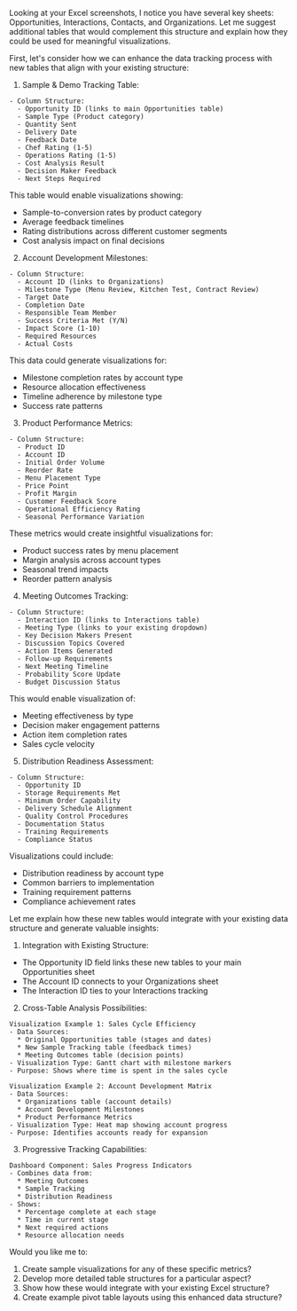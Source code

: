 
Looking at your Excel screenshots, I notice you have several key sheets: Opportunities, Interactions, Contacts, and Organizations. Let me suggest additional tables that would complement this structure and explain how they could be used for meaningful visualizations.

First, let's consider how we can enhance the data tracking process with new tables that align with your existing structure:

1. Sample & Demo Tracking Table:
```
- Column Structure:
  - Opportunity ID (links to main Opportunities table)
  - Sample Type (Product category)
  - Quantity Sent
  - Delivery Date
  - Feedback Date
  - Chef Rating (1-5)
  - Operations Rating (1-5)
  - Cost Analysis Result
  - Decision Maker Feedback
  - Next Steps Required
```

This table would enable visualizations showing:
- Sample-to-conversion rates by product category
- Average feedback timelines
- Rating distributions across different customer segments
- Cost analysis impact on final decisions

2. Account Development Milestones:
```
- Column Structure:
  - Account ID (links to Organizations)
  - Milestone Type (Menu Review, Kitchen Test, Contract Review)
  - Target Date
  - Completion Date
  - Responsible Team Member
  - Success Criteria Met (Y/N)
  - Impact Score (1-10)
  - Required Resources
  - Actual Costs
```

This data could generate visualizations for:
- Milestone completion rates by account type
- Resource allocation effectiveness
- Timeline adherence by milestone type
- Success rate patterns

3. Product Performance Metrics:
```
- Column Structure:
  - Product ID
  - Account ID
  - Initial Order Volume
  - Reorder Rate
  - Menu Placement Type
  - Price Point
  - Profit Margin
  - Customer Feedback Score
  - Operational Efficiency Rating
  - Seasonal Performance Variation
```

These metrics would create insightful visualizations for:
- Product success rates by menu placement
- Margin analysis across account types
- Seasonal trend impacts
- Reorder pattern analysis

4. Meeting Outcomes Tracking:
```
- Column Structure:
  - Interaction ID (links to Interactions table)
  - Meeting Type (links to your existing dropdown)
  - Key Decision Makers Present
  - Discussion Topics Covered
  - Action Items Generated
  - Follow-up Requirements
  - Next Meeting Timeline
  - Probability Score Update
  - Budget Discussion Status
```

This would enable visualization of:
- Meeting effectiveness by type
- Decision maker engagement patterns
- Action item completion rates
- Sales cycle velocity

5. Distribution Readiness Assessment:
```
- Column Structure:
  - Opportunity ID
  - Storage Requirements Met
  - Minimum Order Capability
  - Delivery Schedule Alignment
  - Quality Control Procedures
  - Documentation Status
  - Training Requirements
  - Compliance Status
```

Visualizations could include:
- Distribution readiness by account type
- Common barriers to implementation
- Training requirement patterns
- Compliance achievement rates

Let me explain how these new tables would integrate with your existing data structure and generate valuable insights:

1. Integration with Existing Structure:
- The Opportunity ID field links these new tables to your main Opportunities sheet
- The Account ID connects to your Organizations sheet
- The Interaction ID ties to your Interactions tracking

2. Cross-Table Analysis Possibilities:
```
Visualization Example 1: Sales Cycle Efficiency
- Data Sources: 
  * Original Opportunities table (stages and dates)
  * New Sample Tracking table (feedback times)
  * Meeting Outcomes table (decision points)
- Visualization Type: Gantt chart with milestone markers
- Purpose: Shows where time is spent in the sales cycle

Visualization Example 2: Account Development Matrix
- Data Sources:
  * Organizations table (account details)
  * Account Development Milestones
  * Product Performance Metrics
- Visualization Type: Heat map showing account progress
- Purpose: Identifies accounts ready for expansion
```

3. Progressive Tracking Capabilities:
```
Dashboard Component: Sales Progress Indicators
- Combines data from:
  * Meeting Outcomes
  * Sample Tracking
  * Distribution Readiness
- Shows:
  * Percentage complete at each stage
  * Time in current stage
  * Next required actions
  * Resource allocation needs
```

Would you like me to:
1. Create sample visualizations for any of these specific metrics?
2. Develop more detailed table structures for a particular aspect?
3. Show how these would integrate with your existing Excel structure?
4. Create example pivot table layouts using this enhanced data structure?